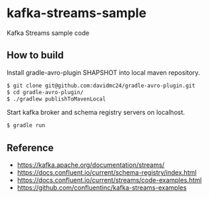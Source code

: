 # kafka-streams-sample

Kafka Streams sample code

## How to build

Install gradle-avro-plugin SHAPSHOT into local maven repository.

```bash
$ git clone git@github.com:davidmc24/gradle-avro-plugin.git
$ cd gradle-avro-plugin/
$ ./gradlew publishToMavenLocal
```

Start kafka broker and schema registry servers on localhost.

```bash
$ gradle run
```

## Reference

* https://kafka.apache.org/documentation/streams/
* https://docs.confluent.io/current/schema-registry/index.html
* https://docs.confluent.io/current/streams/code-examples.html
* https://github.com/confluentinc/kafka-streams-examples
